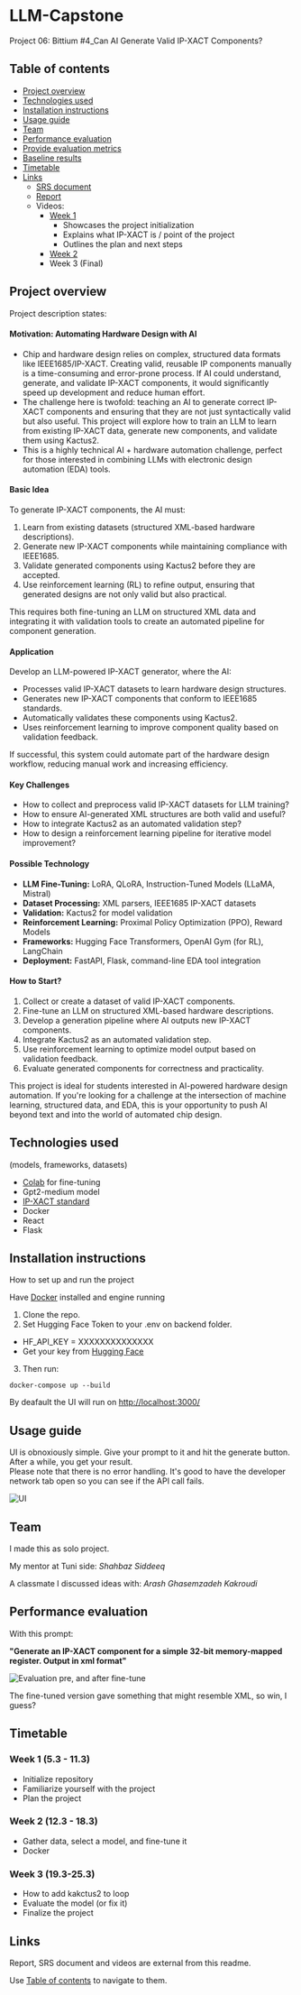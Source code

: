 # LLM-Capstone
Project 06: Bittium #4_Can AI Generate Valid IP-XACT Components?
## Table of contents
- [Project overview](#Project-overview)
- [Technologies used](#Technologies-used)
- [Installation instructions](#Installation-instructions)
- [Usage guide](#Usage-guide)
- [Team](#Team)
- [Performance evaluation](#Performance-evaluation)
- [Provide evaluation metrics](#Provide-evaluation-metrics)
- [Baseline results](#Baseline-results)
- [Timetable](#Timetable)
- [Links](#Links)
  - [SRS document](https://github.com/niqdevgit/LLM-Capstone/blob/main/SRS-document.md)
  - [Report](https://github.com/niqdevgit/LLM-Capstone/blob/main/Report.md)
  - Videos:
    - [Week 1](https://tuni.cloud.panopto.eu/Panopto/Pages/Viewer.aspx?id=ca80c133-6634-42ae-8bc3-b29b010a4bfb)
      * Showcases the project initialization
      * Explains what IP-XACT is / point of the project
      * Outlines the plan and next steps
    - [Week 2](https://moodle.tuni.fi/mod/assign/view.php?id=3533242)
    - Week 3 (Final)

## Project overview
Project description states:

#### Motivation: Automating Hardware Design with AI

- Chip and hardware design relies on complex, structured data formats like IEEE1685/IP-XACT. Creating valid, reusable IP components manually is a time-consuming and error-prone process. If AI could understand, generate, and validate IP-XACT components, it would significantly speed up development and reduce human effort.  
- The challenge here is twofold: teaching an AI to generate correct IP-XACT components and ensuring that they are not just syntactically valid but also useful. This project will explore how to train an LLM to learn from existing IP-XACT data, generate new components, and validate them using Kactus2.  
- This is a highly technical AI + hardware automation challenge, perfect for those interested in combining LLMs with electronic design automation (EDA) tools.  

#### Basic Idea

To generate IP-XACT components, the AI must:  

1. Learn from existing datasets (structured XML-based hardware descriptions).  
2. Generate new IP-XACT components while maintaining compliance with IEEE1685.  
3. Validate generated components using Kactus2 before they are accepted.  
4. Use reinforcement learning (RL) to refine output, ensuring that generated designs are not only valid but also practical.  

This requires both fine-tuning an LLM on structured XML data and integrating it with validation tools to create an automated pipeline for component generation.  

#### Application

Develop an LLM-powered IP-XACT generator, where the AI:  

- Processes valid IP-XACT datasets to learn hardware design structures.  
- Generates new IP-XACT components that conform to IEEE1685 standards.  
- Automatically validates these components using Kactus2.  
- Uses reinforcement learning to improve component quality based on validation feedback.  

If successful, this system could automate part of the hardware design workflow, reducing manual work and increasing efficiency.  

#### Key Challenges

- How to collect and preprocess valid IP-XACT datasets for LLM training?  
- How to ensure AI-generated XML structures are both valid and useful?  
- How to integrate Kactus2 as an automated validation step?  
- How to design a reinforcement learning pipeline for iterative model improvement?  

#### Possible Technology

- **LLM Fine-Tuning:** LoRA, QLoRA, Instruction-Tuned Models (LLaMA, Mistral)  
- **Dataset Processing:** XML parsers, IEEE1685 IP-XACT datasets  
- **Validation:** Kactus2 for model validation  
- **Reinforcement Learning:** Proximal Policy Optimization (PPO), Reward Models  
- **Frameworks:** Hugging Face Transformers, OpenAI Gym (for RL), LangChain  
- **Deployment:** FastAPI, Flask, command-line EDA tool integration  

#### How to Start?

1. Collect or create a dataset of valid IP-XACT components.  
2. Fine-tune an LLM on structured XML-based hardware descriptions.  
3. Develop a generation pipeline where AI outputs new IP-XACT components.  
4. Integrate Kactus2 as an automated validation step.  
5. Use reinforcement learning to optimize model output based on validation feedback.  
6. Evaluate generated components for correctness and practicality.  

This project is ideal for students interested in AI-powered hardware design automation. If you're looking for a challenge at the intersection of machine learning, structured data, and EDA, this is your opportunity to push AI beyond text and into the world of automated chip design.  


## Technologies used
(models, frameworks, datasets)
* [Colab](https://github.com/niqdevgit/LLM-Capstone/blob/main/Capstone.ipynb) for fine-tuning
* Gpt2-medium model
* [IP-XACT standard](https://www.accellera.org/images/downloads/standards/ip-xact/IPXACT-2022_user_guide.pdf)
* Docker
* React
* Flask

## Installation instructions
How to set up and run the project

Have [Docker](https://www.docker.com/) installed and engine running

1. Clone the repo.
2. Set Hugging Face Token to your .env on backend folder.
  * HF_API_KEY = XXXXXXXXXXXXXX
  * Get your key from [Hugging Face](https://huggingface.co/settings/tokens)
3. Then run:
````
docker-compose up --build
````
By deafault the UI will run on [http://localhost:3000/](http://localhost:3000/)
## Usage guide
UI is obnoxiously simple. Give your prompt to it and hit the generate button. After a while, you get your result.  
Please note that there is no error handling. It's good to have the developer network tab open so you can see if the API call fails.  


![UI](readme-images/usage.png)

## Team
I made this as solo project.

My mentor at Tuni side: _Shahbaz Siddeeq_

A classmate I discussed ideas with: _Arash Ghasemzadeh Kakroudi_  

## Performance evaluation
With this prompt:

**"Generate an IP-XACT component for a simple 32-bit memory-mapped register. Output in xml format"**

![Evaluation pre, and after fine-tune](readme-images/evaluation.png)

The fine-tuned version gave something that might resemble XML, so win, I guess?

## Timetable
### Week 1 (5.3 - 11.3)
- Initialize repository
- Familiarize yourself with the project
- Plan the project
### Week 2 (12.3 - 18.3)
- Gather data, select a model, and fine-tune it
- Docker
### Week 3 (19.3-25.3)
- How to add kakctus2 to loop
- Evaluate the model (or fix it)
- Finalize the project

## Links
Report, SRS document and videos are external from this readme. 

Use [Table of contents](#Table-of-contents) to navigate to them.
